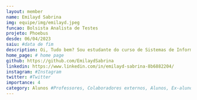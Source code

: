 ```yaml
---
layout: member
name: Emilayd Sabrina
img: equipe/img/emilayd.jpeg
funcao: Bolsista Analista de Testes
projeto: Phoebus 
desde: 06/04/2023
saiu: #data de fim
description: Oi, Tudo bem? Sou estudante do curso de Sistemas de Informação na Universidade Federal da Paraíba - UFPB, atualmente faço parte do AYTY colaborando com a empresa Phoebus como Analista de Testes de Software no Squad APPS(Tropa).
home_page: # home page
github: https://github.com/EmilaydSabrina
linkedin: https://www.linkedin.com/in/emilayd-sabrina-8b6882204/
instagram: #Instagram
twitter: #Twitter
importance: 4
category: Alunos #Professores, Colaboradores externos, Alunos, Ex-alunos
---
```

